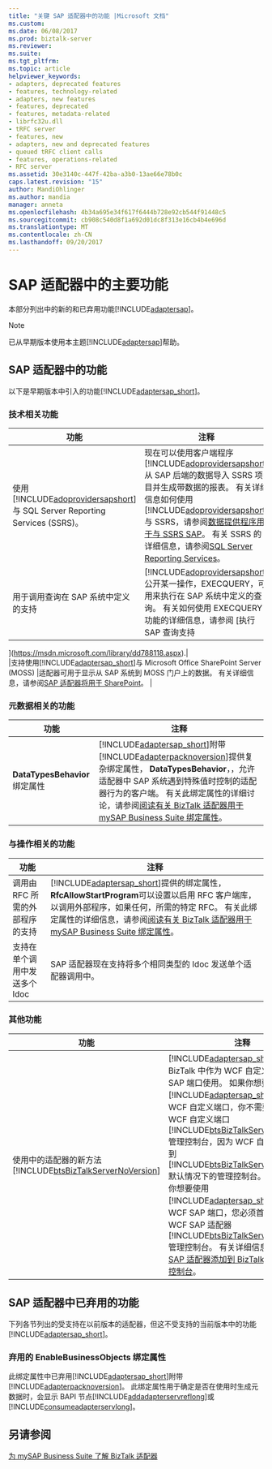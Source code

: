 ```yaml
---
title: "关键 SAP 适配器中的功能 |Microsoft 文档"
ms.custom: 
ms.date: 06/08/2017
ms.prod: biztalk-server
ms.reviewer: 
ms.suite: 
ms.tgt_pltfrm: 
ms.topic: article
helpviewer_keywords:
- adapters, deprecated features
- features, technology-related
- adapters, new features
- features, deprecated
- features, metadata-related
- librfc32u.dll
- tRFC server
- features, new
- adapters, new and deprecated features
- queued tRFC client calls
- features, operations-related
- RFC server
ms.assetid: 30e3140c-447f-42ba-a3b0-13ae66e78b0c
caps.latest.revision: "15"
author: MandiOhlinger
ms.author: mandia
manager: anneta
ms.openlocfilehash: 4b34a695e34f617f6444b728e92cb544f91448c5
ms.sourcegitcommit: cb908c540d8f1a692d01dc8f313e16cb4b4e696d
ms.translationtype: MT
ms.contentlocale: zh-CN
ms.lasthandoff: 09/20/2017
---
```

# <a name="key-features-in-the-sap-adapter"></a>SAP 适配器中的主要功能
本部分列出中的新的和已弃用功能[!INCLUDE[adaptersap](../../includes/adaptersap-md.md)]。  
  
> [!NOTE]
>  已从早期版本使用本主题[!INCLUDE[adaptersap](../../includes/adaptersap-md.md)]帮助。  
  
## <a name="features-in-the-sap-adapter"></a>SAP 适配器中的功能  
 以下是早期版本中引入的功能[!INCLUDE[adaptersap_short](../../includes/adaptersap-short-md.md)]。  
  
### <a name="technology-related-features"></a>技术相关功能  
  
|功能|注释|  
|-------------|-------------|  
|使用[!INCLUDE[adoprovidersapshort](../../includes/adoprovidersapshort-md.md)]与 SQL Server Reporting Services (SSRS)。|现在可以使用客户端程序[!INCLUDE[adoprovidersapshort](../../includes/adoprovidersapshort-md.md)]从 SAP 后端的数据导入 SSRS 项目并生成带数据的报表。 有关详细信息如何使用[!INCLUDE[adoprovidersapshort](../../includes/adoprovidersapshort-md.md)]与 SSRS，请参阅[数据提供程序用于与 SSRS SAP](../../adapters-and-accelerators/adapter-sap/use-the-data-provider-for-sap-with-ssrs.md)。 有关 SSRS 的详细信息，请参阅[SQL Server Reporting Services](https://msdn.microsoft.com/library/ms159106.aspx)。|  
|用于调用查询在 SAP 系统中定义的支持|[!INCLUDE[adoprovidersapshort](../../includes/adoprovidersapshort-md.md)]公开某一操作，EXECQUERY，可用来执行在 SAP 系统中定义的查询。 有关如何使用 EXECQUERY 功能的详细信息，请参阅 [执行 SAP 查询支持

](https://msdn.microsoft.com/library/dd788118.aspx).|  
|支持使用[!INCLUDE[adaptersap_short](../../includes/adaptersap-short-md.md)]与 Microsoft Office SharePoint Server (MOSS) |适配器可用于显示从 SAP 系统到 MOSS 门户上的数据。 有关详细信息，请参阅[SAP 适配器将用于 SharePoint](../../adapters-and-accelerators/adapter-sap/use-the-sap-adapter-with-sharepoint.md)。 |  
  
### <a name="metadata-related-features"></a>元数据相关的功能  
  
|功能|注释|  
|-------------|-------------|  
|**DataTypesBehavior**绑定属性|[!INCLUDE[adaptersap_short](../../includes/adaptersap-short-md.md)]附带[!INCLUDE[adapterpacknoversion](../../includes/adapterpacknoversion-md.md)]提供复杂绑定属性， **DataTypesBehavior**，，允许适配器中 SAP 系统遇到特殊值时控制的适配器行为的客户端。 有关此绑定属性的详细讨论，请参阅[阅读有关 BizTalk 适配器用于 mySAP Business Suite 绑定属性](../../adapters-and-accelerators/adapter-sap/read-about-biztalk-adapter-for-mysap-business-suite-binding-properties.md)。|  
  
### <a name="operations-related-features"></a>与操作相关的功能  
  
|功能|注释|  
|-------------|-------------|  
|调用由 RFC 所需的外部程序的支持|[!INCLUDE[adaptersap_short](../../includes/adaptersap-short-md.md)]提供的绑定属性， **RfcAllowStartProgram**可以设置以启用 RFC 客户端库，以调用外部程序，如果任何，所需的特定 RFC。 有关此绑定属性的详细信息，请参阅[阅读有关 BizTalk 适配器用于 mySAP Business Suite 绑定属性](../../adapters-and-accelerators/adapter-sap/read-about-biztalk-adapter-for-mysap-business-suite-binding-properties.md)。|  
|支持在单个调用中发送多个 Idoc|SAP 适配器现在支持将多个相同类型的 Idoc 发送单个适配器调用中。|  
  
### <a name="other-features"></a>其他功能  
  
|功能|注释|  
|-------------|-------------|  
|使用中的适配器的新方法[!INCLUDE[btsBizTalkServerNoVersion](../../includes/btsbiztalkservernoversion-md.md)]|[!INCLUDE[adaptersap_short](../../includes/adaptersap-short-md.md)]可以在 BizTalk 中作为 WCF 自定义端口或 WCF SAP 端口使用。 如果你想要使用[!INCLUDE[adaptersap_short](../../includes/adaptersap-short-md.md)]通过 WCF 自定义端口，你不需要添加到的 WCF 自定义端口[!INCLUDE[btsBizTalkServerNoVersion](../../includes/btsbiztalkservernoversion-md.md)]管理控制台，因为 WCF 自定义端口添加到[!INCLUDE[btsBizTalkServerNoVersion](../../includes/btsbiztalkservernoversion-md.md)]默认情况下的管理控制台。 但是，如果你想要使用[!INCLUDE[adaptersap_short](../../includes/adaptersap-short-md.md)]通过 WCF SAP 端口，您必须首先添加到 WCF SAP 适配器[!INCLUDE[btsBizTalkServerNoVersion](../../includes/btsbiztalkservernoversion-md.md)]管理控制台。 有关详细信息，请参阅[将 SAP 适配器添加到 BizTalk Server 管理控制台](../../adapters-and-accelerators/adapter-sap/add-the-sap-adapter-to-biztalk-server-administration-console.md)。|  
  
## <a name="deprecated-features-in-the-sap-adapter"></a>SAP 适配器中已弃用的功能  
 下列各节列出的受支持在以前版本的适配器，但这不受支持的当前版本中的功能[!INCLUDE[adaptersap_short](../../includes/adaptersap-short-md.md)]。  
  
### <a name="enablebusinessobjects-binding-property-deprecated"></a>弃用的 EnableBusinessObjects 绑定属性  
 此绑定属性中已弃用[!INCLUDE[adaptersap_short](../../includes/adaptersap-short-md.md)]附带[!INCLUDE[adapterpacknoversion](../../includes/adapterpacknoversion-md.md)]。 此绑定属性用于确定是否在使用时生成元数据时，会显示 BAPI 节点[!INCLUDE[addadapterservreflong](../../includes/addadapterservreflong-md.md)]或[!INCLUDE[consumeadapterservlong](../../includes/consumeadapterservlong-md.md)]。  
  
## <a name="see-also"></a>另请参阅  
 [为 mySAP Business Suite 了解 BizTalk 适配器](../../adapters-and-accelerators/adapter-sap/understand-biztalk-adapter-for-mysap-business-suite.md)